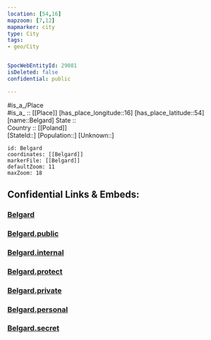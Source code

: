 ```yaml
---
location: [54,16] 
mapzoom: [7,12] 
mapmarker: city 
type: City
tags:
- geo/City


SpocWebEntityId: 29081
isDeleted: false
confidential: public

---
```

#is_a_/Place  
#is_a_ :: [[Place]] 
[has_place_longitude::16] 
[has_place_latitude::54] 
[name::Belgard] 
State ::  
Country :: [[Poland]]  
[StateId::] 
[Population::] 
[Unknown::] 


```leaflet
id: Belgard
coordinates: [[Belgard]] 
markerFile: [[Belgard]] 
defaultZoom: 11 
maxZoom: 18
```


## Confidential Links & Embeds: 

### [Belgard](/_Standards/Earth/Continent/Europe/Europe~East/Poland/Provinces~Poland/West_Pomeranian/City/Belgard.md) 

### [Belgard.public](/_public/Earth/Continent/Europe/Europe~East/Poland/Provinces~Poland/West_Pomeranian/City/Belgard.public.md) 

### [Belgard.internal](/_internal/Earth/Continent/Europe/Europe~East/Poland/Provinces~Poland/West_Pomeranian/City/Belgard.internal.md) 

### [Belgard.protect](/_protect/Earth/Continent/Europe/Europe~East/Poland/Provinces~Poland/West_Pomeranian/City/Belgard.protect.md) 

### [Belgard.private](/_private/Earth/Continent/Europe/Europe~East/Poland/Provinces~Poland/West_Pomeranian/City/Belgard.private.md) 

### [Belgard.personal](/_personal/Earth/Continent/Europe/Europe~East/Poland/Provinces~Poland/West_Pomeranian/City/Belgard.personal.md) 

### [Belgard.secret](/_secret/Earth/Continent/Europe/Europe~East/Poland/Provinces~Poland/West_Pomeranian/City/Belgard.secret.md)

